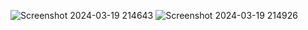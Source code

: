![Screenshot 2024-03-19 214643](https://github.com/BlackRipper12/MyFragmentDF/assets/140571405/860a7c79-4ef9-4608-a1e9-d5e7f57a36dc)
![Screenshot 2024-03-19 214926](https://github.com/BlackRipper12/MyFragmentDF/assets/140571405/ad185356-b3e5-49f4-9c69-6dc7851f2461)

